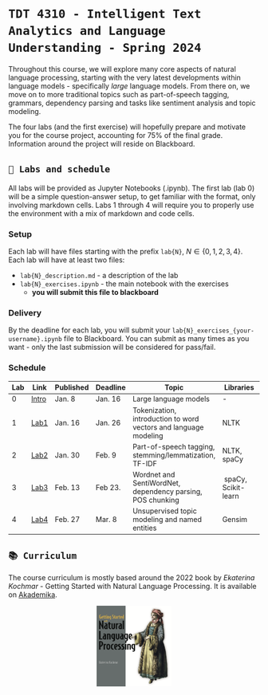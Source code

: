# `TDT 4310 - Intelligent Text Analytics and Language Understanding - Spring 2024`

Throughout this course, we will explore many core aspects of natural language processing, starting with the very latest developments within language models - specifically *large* language models. From there on, we move on to more traditional topics such as part-of-speech tagging, grammars, dependency parsing and tasks like sentiment analysis and topic modeling.

The four labs (and the first exercise) will hopefully prepare and motivate you for the course project, accounting for 75% of the final grade. Information around the project will reside on Blackboard.


## `📆 Labs and schedule`
All labs will be provided as Jupyter Notebooks (.ipynb). The first lab (lab 0) will be a simple question-answer setup, to get familiar with the format, only involving markdown cells. Labs 1 through 4 will require you to properly use the environment with a mix of markdown and code cells.

### Setup
Each lab will have files starting with the prefix `lab{N}`, ${N} \in \{0, 1, 2, 3, 4\}$. Each lab will have at least two files:
- `lab{N}_description.md` - a description of the lab
- `lab{N}_exercises.ipynb` - the main notebook with the exercises
    - **you will submit this file to blackboard**

### Delivery
By the deadline for each lab, you will submit your `lab{N}_exercises_{your-username}.ipynb` file to Blackboard. You can submit as many times as you want - only the last submission will be considered for pass/fail.

### Schedule
| Lab | Link | Published | Deadline | Topic | Libraries | Chapters |
| - | - | - | - | - | - | - |
| 0 | [Intro](labs/intro.ipynb) | Jan. 8 | Jan. 16 | Large language models | - | - |
| 1 | [Lab1](labs/lab1.ipynb) | Jan. 16 | Jan. 26 | Tokenization, introduction to word vectors and language modeling | NLTK | 2, 3 |
| 2 | [Lab2](labs/lab2.ipynb)| Jan. 30 | Feb. 9 | Part-of-speech tagging, stemming/lemmatization, TF-IDF | NLTK, spaCy | 4, 5, 6 |
| 3 | [Lab3](labs/lab3.ipynb)| Feb. 13 | Feb 23. | Wordnet and SentiWordNet, dependency parsing, POS chunking | spaCy, Scikit-learn | 7, 8 |
| 4 | [Lab4](labs/lab4.ipynb)| Feb. 27 | Mar. 8 | Unsupervised topic modeling and named entities | Gensim | 9, 10, 11 |

## `📚 Curriculum`
The course curriculum is mostly based around the 2022 book by *Ekaterina Kochmar* - Getting Started with Natural Language Processing. It is available on [Akademika](https://www.akademika.no/teknologi/data-og-informasjonsteknologi/getting-started-natural-language-processing/9781617296765).

<p align="center">
    <img src="assets/kochmar.png" width=150>
</p>

